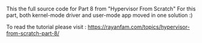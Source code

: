 This the full source code for Part 8 from "Hypervisor From Scratch"
For this part, both kernel-mode driver and user-mode app moved in one solution :)

To read the tutorial please visit : https://rayanfam.com/topics/hypervisor-from-scratch-part-8/
